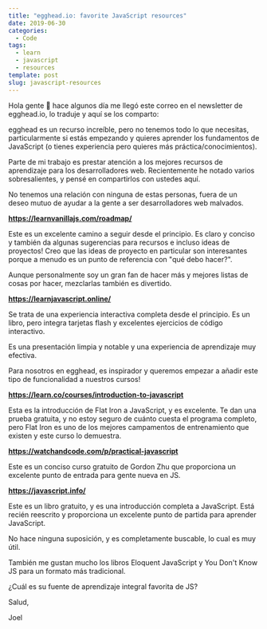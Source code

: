 ```yaml
---
title: "egghead.io: favorite JavaScript resources"
date: 2019-06-30
categories:
  - Code
tags:
  - learn
  - javascript
  - resources
template: post
slug: javascript-resources
---
```


Hola gente 👋 hace algunos día me llegó este correo en el newsletter de egghead.io, lo traduje y aquí se los comparto:

egghead es un recurso increíble, pero no tenemos todo lo que necesitas, particularmente si estás empezando y quieres aprender los fundamentos de JavaScript (o tienes experiencia pero quieres más práctica/conocimientos).

Parte de mi trabajo es prestar atención a los mejores recursos de aprendizaje para los desarrolladores web. Recientemente he notado varios sobresalientes, y pensé en compartirlos con ustedes aquí.

No tenemos una relación con ninguna de estas personas, fuera de un deseo mutuo de ayudar a la gente a ser desarrolladores web malvados.

**https://learnvanillajs.com/roadmap/**

Este es un excelente camino a seguir desde el principio. Es claro y conciso y también da algunas sugerencias para recursos e incluso ideas de proyectos! Creo que las ideas de proyecto en particular son interesantes porque a menudo es un punto de referencia con "qué debo hacer?".

Aunque personalmente soy un gran fan de hacer más y mejores listas de cosas por hacer, mezclarlas también es divertido.

**https://learnjavascript.online/**

Se trata de una experiencia interactiva completa desde el principio. Es un libro, pero integra tarjetas flash y excelentes ejercicios de código interactivo.

Es una presentación limpia y notable y una experiencia de aprendizaje muy efectiva.

Para nosotros en egghead, es inspirador y queremos empezar a añadir este tipo de funcionalidad a nuestros cursos!

**https://learn.co/courses/introduction-to-javascript**

Esta es la introducción de Flat Iron a JavaScript, y es excelente. Te dan una prueba gratuita, y no estoy seguro de cuánto cuesta el programa completo, pero Flat Iron es uno de los mejores campamentos de entrenamiento que existen y este curso lo demuestra.

**https://watchandcode.com/p/practical-javascript**

Este es un conciso curso gratuito de Gordon Zhu que proporciona un excelente punto de entrada para gente nueva en JS.

**https://javascript.info/**

Este es un libro gratuito, y es una introducción completa a JavaScript. Está recién reescrito y proporciona un excelente punto de partida para aprender JavaScript.

No hace ninguna suposición, y es completamente buscable, lo cual es muy útil.

También me gustan mucho los libros Eloquent JavaScript y You Don't Know JS para un formato más tradicional.

¿Cuál es su fuente de aprendizaje integral favorita de JS?

Salud,

Joel
